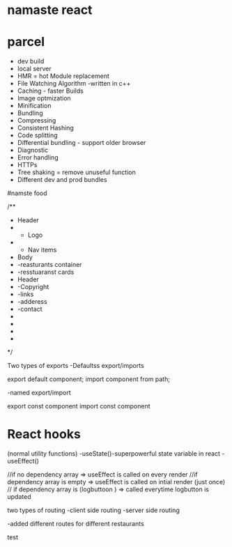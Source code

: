 # namaste react

# parcel
- dev build 
- local server
- HMR = hot Module replacement
- File  Watching Algorithm -written in c++
- Caching - faster Builds
- Image optmization
- Minification
- Bundling
- Compressing
- Consistent Hashing
- Code splitting
- Differential bundling -  support older browser
- Diagnostic
- Error handling
- HTTPs
- Tree shaking = remove unuseful function
- Different dev and prod bundles


#namste food

/**
 * Header
 * - Logo
 * - Nav items
 * Body
 * -reasturants container
 * -resstuaranst cards
 * Header
 * -Copyright
 * -links
 * -adderess
 * -contact
 * 
 * 
 *  
 * 
 */

Two types of exports
-Defaultss export/imports

export default component;
import component from path;

-named export/import

export const component 
import const component

# React hooks

(normal utility functions)
-useState()-superpowerful state variable in react
-useEffect()

 //if no dependency array => useEffect is called on every render 
    //if dependency array is empty => useEffect is called on intial render (just once)
    // if dependency array is (logbuttoon ) => called everytime logbutton is updated


two types of routing
 -client side routing
 -server side routing

-added  different routes for different restaurants

test